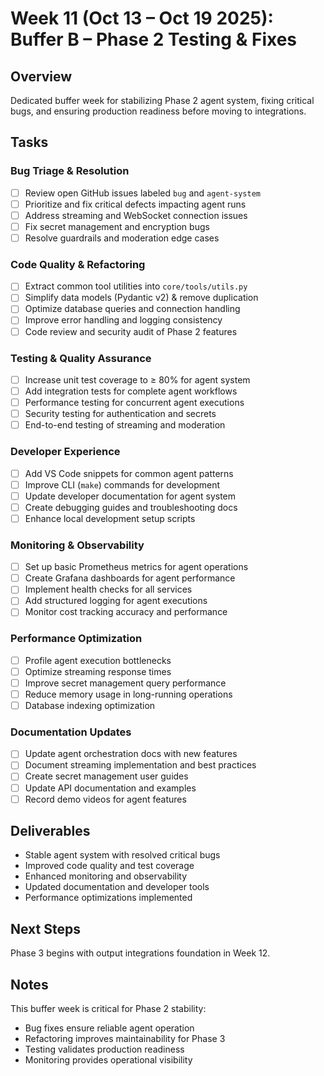 # Week 11 (Oct 13 – Oct 19 2025): Buffer B – Phase 2 Testing & Fixes

## Overview
Dedicated buffer week for stabilizing Phase 2 agent system, fixing critical bugs, and ensuring production readiness before moving to integrations.

## Tasks
### Bug Triage & Resolution
- [ ] Review open GitHub issues labeled `bug` and `agent-system`
- [ ] Prioritize and fix critical defects impacting agent runs
- [ ] Address streaming and WebSocket connection issues
- [ ] Fix secret management and encryption bugs
- [ ] Resolve guardrails and moderation edge cases

### Code Quality & Refactoring
- [ ] Extract common tool utilities into `core/tools/utils.py`
- [ ] Simplify data models (Pydantic v2) & remove duplication
- [ ] Optimize database queries and connection handling
- [ ] Improve error handling and logging consistency
- [ ] Code review and security audit of Phase 2 features

### Testing & Quality Assurance
- [ ] Increase unit test coverage to ≥ 80% for agent system
- [ ] Add integration tests for complete agent workflows
- [ ] Performance testing for concurrent agent executions
- [ ] Security testing for authentication and secrets
- [ ] End-to-end testing of streaming and moderation

### Developer Experience
- [ ] Add VS Code snippets for common agent patterns
- [ ] Improve CLI (`make`) commands for development
- [ ] Update developer documentation for agent system
- [ ] Create debugging guides and troubleshooting docs
- [ ] Enhance local development setup scripts

### Monitoring & Observability
- [ ] Set up basic Prometheus metrics for agent operations
- [ ] Create Grafana dashboards for agent performance
- [ ] Implement health checks for all services
- [ ] Add structured logging for agent executions
- [ ] Monitor cost tracking accuracy and performance

### Performance Optimization
- [ ] Profile agent execution bottlenecks
- [ ] Optimize streaming response times
- [ ] Improve secret management query performance
- [ ] Reduce memory usage in long-running operations
- [ ] Database indexing optimization

### Documentation Updates
- [ ] Update agent orchestration docs with new features
- [ ] Document streaming implementation and best practices
- [ ] Create secret management user guides
- [ ] Update API documentation and examples
- [ ] Record demo videos for agent features

## Deliverables
- Stable agent system with resolved critical bugs
- Improved code quality and test coverage
- Enhanced monitoring and observability
- Updated documentation and developer tools
- Performance optimizations implemented

## Next Steps
Phase 3 begins with output integrations foundation in Week 12.

## Notes
This buffer week is critical for Phase 2 stability:
- Bug fixes ensure reliable agent operation
- Refactoring improves maintainability for Phase 3
- Testing validates production readiness
- Monitoring provides operational visibility
